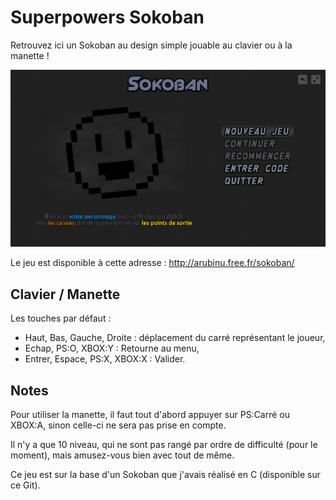 Superpowers Sokoban
====================

Retrouvez ici un Sokoban au design simple jouable au clavier ou à la manette !

![Démo du jeu](/small.jpg?raw=true "Démo du jeu")

Le jeu est disponible à cette adresse : http://arubinu.free.fr/sokoban/

## Clavier / Manette

Les touches par défaut :
 - Haut, Bas, Gauche, Droite : déplacement du carré représentant le joueur,
 - Echap, PS:O, XBOX:Y : Retourne au menu,
 - Entrer, Espace, PS:X, XBOX:X : Valider.

## Notes

Pour utiliser la manette, il faut tout d'abord appuyer sur PS:Carré ou XBOX:A, sinon celle-ci ne sera pas prise en compte.

Il n'y a que 10 niveau, qui ne sont pas rangé par ordre de difficulté (pour le moment), mais amusez-vous bien avec tout de même.

Ce jeu est sur la base d'un Sokoban que j'avais réalisé en C (disponible sur ce Git).

